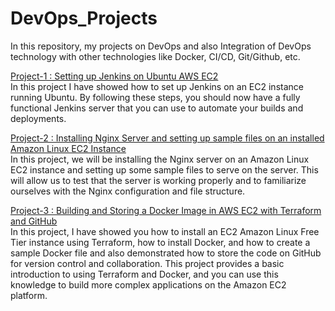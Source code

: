 # DevOps_Projects

In this repository, my projects on DevOps and also Integration of DevOps technology with other technologies like Docker, CI/CD, Git/Github, etc.<br>

<a href="https://github.com/sajathfirthows/DevOps_Projects/tree/master/Setting%20up%20Jenkins%20on%20Ubuntu%20AWS%20EC2">Project-1 : Setting up Jenkins on Ubuntu AWS EC2</a><br>
In this project I have showed how to set up Jenkins on an EC2 instance running Ubuntu. By following these steps, you should now have a fully functional Jenkins server that you can use to automate your builds and deployments.<br>

<a href="https://github.com/sajathfirthows/DevOps_Projects/tree/master/Installing%20Nginx%20Server%20and%20setting%20up%20sample%20files%20on%20an%20installed%20Amazon%20Linux%20EC2%20Instance">Project-2 : Installing Nginx Server and setting up sample files on an installed Amazon Linux EC2 Instance</a><br>
In this project, we will be installing the Nginx server on an Amazon Linux EC2 instance and setting up some sample files to serve on the server. This will allow us to test that the server is working properly and to familiarize ourselves with the Nginx configuration and file structure.<br>

<a href="https://github.com/sajathfirthows/DevOps_Projects/tree/master/Building%20and%20Storing%20a%20Docker%20Image%20in%20AWS%20EC2%20with%20Terraform%20and%20GitHub:%20A%20Step-by-Step%20Guide">Project-3 : Building and Storing a Docker Image in AWS EC2 with Terraform and GitHub</a><br>
In this project, I have showed you how to install an EC2 Amazon Linux Free Tier instance using Terraform, how to install Docker, and how to create a sample Docker file and also demonstrated how to store the code on GitHub for version control and collaboration. This project provides a basic introduction to using Terraform and Docker, and you can use this knowledge to build more complex applications on the Amazon EC2 platform.
